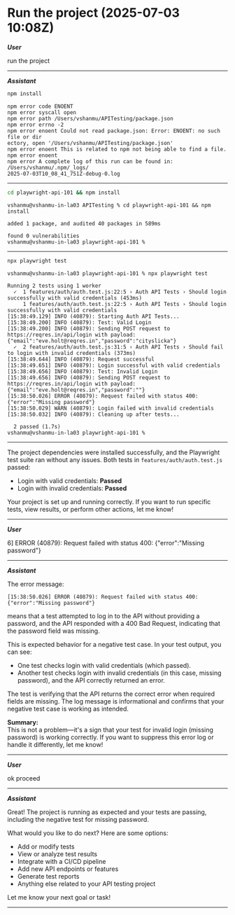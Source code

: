 <!-- Generated by SpecStory -->

# Run the project (2025-07-03 10:08Z)

_**User**_

run the project

---

_**Assistant**_

```bash
npm install
```

```
npm error code ENOENT
npm error syscall open
npm error path /Users/vshanmu/APITesting/package.json
npm error errno -2
npm error enoent Could not read package.json: Error: ENOENT: no such file or dir
ectory, open '/Users/vshanmu/APITesting/package.json'
npm error enoent This is related to npm not being able to find a file.
npm error enoent
npm error A complete log of this run can be found in: /Users/vshanmu/.npm/_logs/
2025-07-03T10_08_41_751Z-debug-0.log

```

---

```bash
cd playwright-api-101 && npm install
```

```
vshanmu@vshanmu-in-la03 APITesting % cd playwright-api-101 && npm install

added 1 package, and audited 40 packages in 589ms

found 0 vulnerabilities
vshanmu@vshanmu-in-la03 playwright-api-101 %
```

---

```bash
npx playwright test
```

```
vshanmu@vshanmu-in-la03 playwright-api-101 % npx playwright test

Running 2 tests using 1 worker
  ✓  1 features/auth/auth.test.js:22:5 › Auth API Tests › Should login successfully with valid credentials (453ms)
     1 features/auth/auth.test.js:22:5 › Auth API Tests › Should login successfully with valid credentials
[15:38:49.129] INFO (40879): Starting Auth API Tests...
[15:38:49.200] INFO (40879): Test: Valid Login
[15:38:49.200] INFO (40879): Sending POST request to https://reqres.in/api/login with payload: {"email":"eve.holt@reqres.in","password":"cityslicka"}
  ✓  2 features/auth/auth.test.js:31:5 › Auth API Tests › Should fail to login with invalid credentials (373ms)
[15:38:49.644] INFO (40879): Request successful
[15:38:49.651] INFO (40879): Login successful with valid credentials
[15:38:49.656] INFO (40879): Test: Invalid Login
[15:38:49.656] INFO (40879): Sending POST request to https://reqres.in/api/login with payload: {"email":"eve.holt@reqres.in","password":""}
[15:38:50.026] ERROR (40879): Request failed with status 400: {"error":"Missing password"}
[15:38:50.029] WARN (40879): Login failed with invalid credentials
[15:38:50.032] INFO (40879): Cleaning up after tests...

  2 passed (1.7s)
vshanmu@vshanmu-in-la03 playwright-api-101 %
```

---

The project dependencies were installed successfully, and the Playwright test suite ran without any issues. Both tests in `features/auth/auth.test.js` passed:

- Login with valid credentials: **Passed**
- Login with invalid credentials: **Passed**

Your project is set up and running correctly. If you want to run specific tests, view results, or perform other actions, let me know!

---

_**User**_

6] ERROR (40879): Request failed with status 400: {"error":"Missing password"}

---

_**Assistant**_

The error message:

```
[15:38:50.026] ERROR (40879): Request failed with status 400: {"error":"Missing password"}
```

means that a test attempted to log in to the API without providing a password, and the API responded with a 400 Bad Request, indicating that the password field was missing.

This is expected behavior for a negative test case. In your test output, you can see:

- One test checks login with valid credentials (which passed).
- Another test checks login with invalid credentials (in this case, missing password), and the API correctly returned an error.

The test is verifying that the API returns the correct error when required fields are missing. The log message is informational and confirms that your negative test case is working as intended.

**Summary:**  
This is not a problem—it's a sign that your test for invalid login (missing password) is working correctly. If you want to suppress this error log or handle it differently, let me know!

---

_**User**_

ok proceed

---

_**Assistant**_

Great! The project is running as expected and your tests are passing, including the negative test for missing password.

What would you like to do next? Here are some options:
- Add or modify tests
- View or analyze test results
- Integrate with a CI/CD pipeline
- Add new API endpoints or features
- Generate test reports
- Anything else related to your API testing project

Let me know your next goal or task!

---

